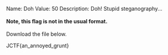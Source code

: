 Name: Doh
Value: 50
Description: Doh! Stupid steganography... <br><br><b>Note, this flag is not in the usual format.</b><br><br>Download the file below.

JCTF{an_annoyed_grunt}
